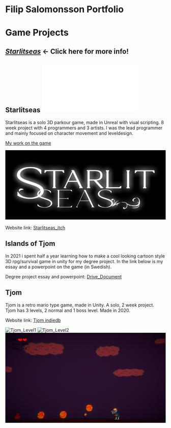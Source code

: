 # Filip Salomonsson Portfolio

# Game Projects

## [***Starlitseas***](Starlitseas#mr-as-laboratory) ← Click here for more info!
## Starlitseas ![](/Starlitseas/README.md) 
Starlitseas is a solo 3D parkour game, made in Unreal with viual scripting. 8 week project with 4 programmers and 3 artists. I was the lead programmer and mainly focused on character movement and leveldesign.

[My work on the game](https://gankare.github.io/Starlitseas_Mywork/)

![Starlitseas_Title](/Assests/Starlitseas_Title.png)

Website link: [Starlitseas_itch](https://yrgo-game-creator.itch.io/starlit-seas)

## Islands of Tjom
In 2021 i spent half a year learning how to make a cool looking cartoon style 3D rpg/survival game in unity for my degree project. 
In the link below is my essay and a powerpoint on the game (in Swedish).

Degree project essay and powerpoint: [Drive_Document](https://drive.google.com/drive/folders/1aACRJVYvIYw3PrxSMH7jPCPunhG_WQpW)

## Tjom
Tjom is a retro mario type game, made in Unity. A solo, 2 week project. Tjom has 3 levels, 2 normal and 1 boss level. Made in 2020.

Website link: [Tjom indiedb](https://www.indiedb.com/games/tjom/downloads/tjom)

![Tjom_Level1](/Assests/Tjom_Level1.png)
![Tjom_Level2](/Assests/Tjom_Level2.png)
![Tjom_Level3](/Assests/Tjom_Level3.png)


